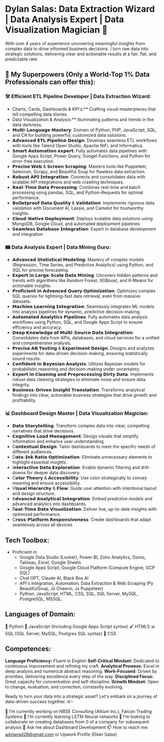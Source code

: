 # Dylan Salas: Data Extraction Wizard | Data Analysis Expert | Data Visualization Magician 🚀

With over 4 years of experience uncovering meaningful insights from complex data to drive informed business decisions. I turn raw data into strategic solutions, delivering clear and actionable results at a fair, flat, and predictable rate.

## 💪 My Superpowers (Only a World-Top 1% Data Professionals can offer this):
### 🛠️ Efficient ETL Pipeline Developer | Data Extraction Wizard:
-   Charts, Cards, Dashboards & KPI's:** Crafting visual masterpieces that tell compelling data stories.
-   Data Visualization & Analysis:** Illuminating patterns and trends in the data darkness.
-   𝗠𝘂𝗹𝘁𝗶-𝗟𝗮𝗻𝗴𝘂𝗮𝗴𝗲 𝗠𝗮𝘀𝘁𝗲𝗿𝘆: Domain of Python, PHP, JavaScript, SQL, and C# for building powerful, customized data solutions.
-   𝗔𝗱𝘃𝗮𝗻𝗰𝗲𝗱 𝗘𝗧𝗟 𝗣𝗶𝗽𝗲𝗹𝗶𝗻𝗲 𝗗𝗲𝘀𝗶𝗴𝗻: Develops seamless ETL workflows with tools like Talend Open Studio, Apache NiFi, and Informatica.
-   𝗦𝗺𝗮𝗿𝘁 𝗔𝘂𝘁𝗼𝗺𝗮𝘁𝗶𝗼𝗻 𝗲𝘅𝗽𝗲𝗿𝘁: Fully automates data pipelines with Google Apps Script, Power Query, Googel Functions, and Python for error-free execution.
-   𝗣𝗿𝗲𝗰𝗶𝘀𝗲 𝗪𝗲𝗯 & 𝗦𝗰𝗿𝗲𝗲𝗻 𝗦𝗰𝗿𝗮𝗽𝗶𝗻𝗴: Masters tools like Puppeteer, Selenium, Scrapy, and Beautiful Soup for flawless data extraction.
-   𝗥𝗼𝗯𝘂𝘀𝘁 𝗔𝗣𝗜 𝗜𝗻𝘁𝗲𝗴𝗿𝗮𝘁𝗶𝗼𝗻: Connects and consolidates data with scalable API integrations and web crawling techniques.
-   𝗥𝗲𝗮𝗹-𝗧𝗶𝗺𝗲 𝗗𝗮𝘁𝗮 𝗣𝗿𝗼𝗰𝗲𝘀𝘀𝗶𝗻𝗴: Combines real-time and batch processing using pandas, SQL, and Python-Requests for optimal performance.
-   𝗕𝘂𝗹𝗹𝗲𝘁𝗽𝗿𝗼𝗼𝗳 𝗗𝗮𝘁𝗮 𝗤𝘂𝗮𝗹𝗶𝘁𝘆 & 𝗩𝗮𝗹𝗶𝗱𝗮𝘁𝗶𝗼𝗻: Implements rigorous data validation with Document AI, Lassie, and Camelot for trustworthy insights.
-   𝗖𝗹𝗼𝘂𝗱-𝗡𝗮𝘁𝗶𝘃𝗲 𝗗𝗲𝗽𝗹𝗼𝘆𝗺𝗲𝗻𝘁: Deploys scalable data solutions using MongoDB, Google Cloud, and automated deployment pipelines.
-   𝗦𝗲𝗮𝗺𝗹𝗲𝘀𝘀 𝗗𝗮𝘁𝗮𝗯𝗮𝘀𝗲 𝗜𝗻𝘁𝗲𝗴𝗿𝗮𝘁𝗶𝗼𝗻: Expert in database development and integration

### 📟 Data Analysis Expert | Data Mining Guru:
-   𝗔𝗱𝘃𝗮𝗻𝗰𝗲𝗱 𝗦𝘁𝗮𝘁𝗶𝘀𝘁𝗶𝗰𝗮𝗹 𝗠𝗼𝗱𝗲𝗹𝗶𝗻𝗴: Mastery of complex models (Regression, Time Series, and Predictive Analytics) using Python, and SQL for precise forecasting.
-   𝗘𝘅𝗽𝗲𝗿𝘁 𝗶𝗻 𝗟𝗮𝗿𝗴𝗲-𝗦𝗰𝗮𝗹𝗲 𝗗𝗮𝘁𝗮 𝗠𝗶𝗻𝗶𝗻𝗴: Uncovers hidden patterns and trends with algorithms like Random Forest, XGBoost, and K-Means for actionable insights.
-   𝗣𝗿𝗼𝗳𝗶𝗰𝗶𝗲𝗻𝘁 𝗶𝗻 𝗔𝗱𝘃𝗮𝗻𝗰𝗲𝗱 𝗤𝘂𝗲𝗿𝘆 𝗢𝗽𝘁𝗶𝗺𝗶𝘇𝗮𝘁𝗶𝗼𝗻: Optimizes complex SQL queries for lightning-fast data retrieval, even from massive datasets.
-   𝗠𝗮𝗰𝗵𝗶𝗻𝗲 𝗟𝗲𝗮𝗿𝗻𝗶𝗻𝗴 𝗜𝗻𝘁𝗲𝗴𝗿𝗮𝘁𝗶𝗼𝗻: Seamlessly integrates ML models into analysis pipelines for dynamic, predictive decision-making.
-   𝗔𝘂𝘁𝗼𝗺𝗮𝘁𝗲𝗱 𝗔𝗻𝗮𝗹𝘆𝘁𝗶𝗰𝘀 𝗣𝗶𝗽𝗲𝗹𝗶𝗻𝗲𝘀: Fully automates data analysis workflows using Python, SQL, and Google Apps Script to ensure efficiency and accuracy.
-   𝗗𝗲𝗲𝗽 𝗞𝗻𝗼𝘄𝗹𝗲𝗱𝗴𝗲 𝗼𝗳 𝗠𝘂𝗹𝘁𝗶-𝗦𝗼𝘂𝗿𝗰𝗲 𝗗𝗮𝘁𝗮 𝗜𝗻𝘁𝗲𝗴𝗿𝗮𝘁𝗶𝗼𝗻: Consolidates data from APIs, databases, and cloud services for a unified and comprehensive analysis.
-   𝗣𝗿𝗲𝗰𝗶𝘀𝗲 𝗔𝗕 𝗧𝗲𝘀𝘁𝗶𝗻𝗴 & 𝗘𝘅𝗽𝗲𝗿𝗶𝗺𝗲𝗻𝘁 𝗗𝗲𝘀𝗶𝗴𝗻: Designs and analyzes experiments for data-driven decision-making, ensuring statistically sound results.
-   𝗖𝗼𝗻𝗳𝗶𝗱𝗲𝗻𝘁 𝗶𝗻 𝗕𝗮𝘆𝗲𝘀𝗶𝗮𝗻 𝗔𝗻𝗮𝗹𝘆𝘀𝗶𝘀: Utilizes Bayesian models for probabilistic reasoning and decision-making under uncertainty.
-   𝗘𝘅𝗽𝗲𝗿𝘁 𝗶𝗻 𝗖𝗹𝗲𝗮𝗻𝗶𝗻𝗴 𝗮𝗻𝗱 𝗣𝗿𝗲𝗽𝗿𝗼𝗰𝗲𝘀𝘀𝗶𝗻𝗴 𝗗𝗶𝗿𝘁𝘆 𝗗𝗮𝘁𝗮: Implements robust data cleaning strategies to eliminate noise and ensure data integrity.
-   𝗕𝘂𝘀𝗶𝗻𝗲𝘀𝘀-𝗗𝗿𝗶𝘃𝗲𝗻 𝗜𝗻𝘀𝗶𝗴𝗵𝘁 𝗧𝗿𝗮𝗻𝘀𝗹𝗮𝘁𝗶𝗼𝗻: Transforms analytical findings into clear, actionable business strategies that drive growth and profitability.

### 📊 Dashboard Design Master | Data Visualization Magician:
-   𝗗𝗮𝘁𝗮 𝗦𝘁𝗼𝗿𝘆𝘁𝗲𝗹𝗹𝗶𝗻𝗴: Transform complex data into clear, compelling narratives that drive decisions.
-   𝗖𝗼𝗴𝗻𝗶𝘁𝗶𝘃𝗲 𝗟𝗼𝗮𝗱 𝗠𝗮𝗻𝗮𝗴𝗲𝗺𝗲𝗻𝘁: Design visuals that simplify information and enhance user understanding.
-   C𝗼𝗻𝘁𝗲𝘅𝘁𝘂𝗮𝗹 𝗗𝗲𝘀𝗶𝗴𝗻: Tailor dashboards to meet the specific needs of different audiences.
-   D𝗮𝘁𝗮-𝗜𝗻𝗸 𝗥𝗮𝘁𝗶𝗼 𝗢𝗽𝘁𝗶𝗺𝗶𝘇𝗮𝘁𝗶𝗼𝗻: Eliminate unnecessary elements to highlight essential insights.
-   I𝗻𝘁𝗲𝗿𝗮𝗰𝘁𝗶𝘃𝗲 𝗗𝗮𝘁𝗮 𝗘𝘅𝗽𝗹𝗼𝗿𝗮𝘁𝗶𝗼𝗻: Enable dynamic filtering and drill-downs for deeper data discovery.
-   C𝗼𝗹𝗼𝗿 𝗧𝗵𝗲𝗼𝗿𝘆 & 𝗔𝗰𝗰𝗲𝘀𝘀𝗶𝗯𝗶𝗹𝗶𝘁𝘆: Use color strategically to convey meaning and ensure accessibility.
-   V𝗶𝘀𝘂𝗮𝗹 𝗛𝗶𝗲𝗿𝗮𝗿𝗰𝗵𝘆 & 𝗙𝗹𝗼𝘄: Guide user attention with intentional layout and design structure.
-   A𝗱𝘃𝗮𝗻𝗰𝗲𝗱 𝗔𝗻𝗮𝗹𝘆𝘁𝗶𝗰𝗮𝗹 𝗜𝗻𝘁𝗲𝗴𝗿𝗮𝘁𝗶𝗼𝗻: Embed predictive models and advanced analytics into dashboards.
-   R𝗲𝗮𝗹-𝗧𝗶𝗺𝗲 𝗗𝗮𝘁𝗮 𝗩𝗶𝘀𝘂𝗮𝗹𝗶𝘇𝗮𝘁𝗶𝗼𝗻: Deliver live, up-to-date insights with optimized performance.
-   C𝗿𝗼𝘀𝘀-𝗣𝗹𝗮𝘁𝗳𝗼𝗿𝗺 𝗥𝗲𝘀𝗽𝗼𝗻𝘀𝗶𝘃𝗲𝗻𝗲𝘀𝘀: Create dashboards that adapt seamlessly across all devices.

## Tech Toolbox:
- Proficient in:
  - Google Data Studio (Looker), Power BI, Zoho Analytics, Domo, Tableau, Excel, Google Sheets
  - Google Apps Script, Google Cloud Platform (Compute Engine, GCP SQL)
  - Chat GPT, Claude AI, Black Box AI
  - API's integration, Automation, Data Extraction & Web Scraping (Py BeautifulSoup, Js Cheerio, Js Puppeteer)
  - Python, JavaScript, HTML, CSS, SQL, SQL Server, MySQL, PostgreSQL, MSSQL.

## Languages of Domain:
🐍 Python
🔧 JavaScript (Including Google Apps Script syntax)
🖌️ HTML5
📊 SQL (SQL Server, MySQL, Postgres SQL syntax)
🌈 CSS

## Competences:
**Language Proficiency:** Fluent in English
**Self-Critical Mindset:** Dedicated to continuous improvement and refining my craft.
**Analytical Prowess:** Excel in deep analysis and numerical abstract reasoning.
**Work-Focused:** Driven by priorities, delivering excellence every step of the way.
**Disciplined Focus:** Great capacity for concentration and self-discipline.
**Growth Mindset:** Open to change, evaluation, and correction, constantly evolving.

Ready to turn your data into a strategic asset? Let's embark on a journey of data-driven success together. 🌐✨

🔭 I’m currently working on NBSE Consulting (Altium Inc.), Falcon Trading Systems
🌱 I’m currently learning LSTM Neural networks
👯 I’m looking to collaborate on creating databases from 0 of a company for subsequent analysis
💬 Ask me about Dashboard Development
📫 How to reach me: adylansd28@gmail.com or Upwork Profile (Dilan Salas)
